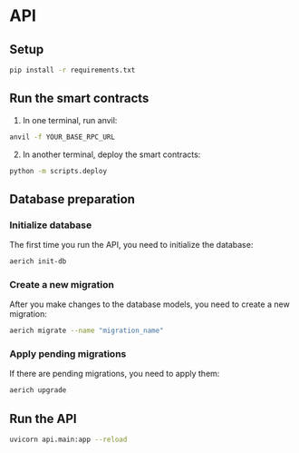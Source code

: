 # API

## Setup

```bash
pip install -r requirements.txt
```

## Run the smart contracts

1. In one terminal, run anvil:

```bash
anvil -f YOUR_BASE_RPC_URL
```

2. In another terminal, deploy the smart contracts:

```bash
python -m scripts.deploy
```

## Database preparation

### Initialize database

The first time you run the API, you need to initialize the database:

```bash
aerich init-db
```

### Create a new migration

After you make changes to the database models, you need to create a new migration:

```bash
aerich migrate --name "migration_name"
```

### Apply pending migrations

If there are pending migrations, you need to apply them:

```bash
aerich upgrade
```

## Run the API

```bash
uvicorn api.main:app --reload
```

